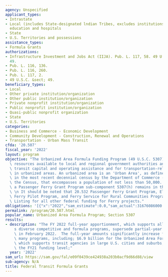 ```yaml
---
agency: Unspecified
applicant_types:
- Intrastate
- Local (includes State-designated lndian Tribes, excludes institutions of higher
  education and hospitals
- State
- U.S. Territories and possessions
assistance_types:
- Formula Grants
authorizations:
- Infrastructure Investment and Jobs Act (IIJA). Pub. L. 117, 58. 49 U.S.C. &sect;
  49.
- Pub. L. 116, 136.
- Pub. L. 116, 260.
- Pub. L. 117, 2.
- 49 U.S.C. &sect; 49.
beneficiary_types:
- Local
- Other private institution/organization
- Other public institution/organization
- Private nonprofit institution/organization
- Public nonprofit institution/organization
- Quasi-public nonprofit organization
- State
- U.S. Territories
categories:
- Business and Commerce - Economic Development
- Community Development - Construction, Renewal and Operations
- Transportation - Urban Mass Transit
cfda: '20.507'
fiscal_year: '2022'
layout: program
objective: "The Urbanized Area Formula Funding Program (49 U.S.C. 5307) makes federal\
  \ resources available to local and regional government authorities and states for\
  \ transit capital and operating assistance and for transportation-related planning\
  \ in urbanized areas. An urbanized area is an 'Urban Area', as defined and designated\
  \ in the most recent decennial census by the Department of Commerce - Bureau of\
  \ the Census, that encompasses a population of not less than 50,000.  In addition,\
  \ a Passenger Ferry Grant Program sub-component 5307(h) remains in this program.\
  \ \n It should be noted that 20.532 Passenger Ferry Grant Program, Electric or Low-Emitting\
  \ Ferry Pilot Program, and Ferry Service for Rural Communities Program is the Assistance\
  \ Listing for all other federal funding for Ferry projects."
obligations: '[{"x":"2022","sam_estimate":0.0,"sam_actual":31676086000.0,"usa_spending_actual":31575428373.79},{"x":"2023","sam_estimate":9776211000.0,"sam_actual":0.0,"usa_spending_actual":5063811111.3},{"x":"2024","sam_estimate":7495249000.0,"sam_actual":0.0,"usa_spending_actual":0.0}]'
permalink: /program/20.507.html
popular_name: Urbanized Area Formula Program; Section 5307
results:
- description: "The FY 2022 full-year apportionment, which supports all of FTA\u2019\
    s diverse competitive and formula programs, supersede partial-year tables posted\
    \ in February 2022.  The full-year amounts significantly increase funding for\
    \ many programs, including; $6.9 billion for the Urbanized Area Formula Program,\
    \ which supports transit agencies in large U.S. cities and suburbs, 29% more than\
    \ the FY21 funding level;"
  year: '2022'
sam_url: https://sam.gov/fal/e09f0439ce424938a203b0acf9d66d88/view
sub-agency: N/A
title: Federal Transit Formula Grants
---
```


